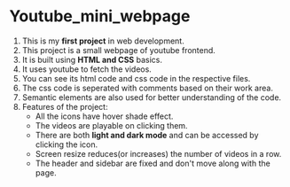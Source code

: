 # Youtube_mini_webpage
1. This is my ****first project**** in web development.
1. This project is a small webpage of youtube frontend.
1. It is built using ****HTML and CSS**** basics.
1. It uses youtube to fetch the videos.
1. You can see its html code and css code in the respective files.
1. The css code is seperated with comments based on their work area.
1. Semantic elements are also used for better understanding of the code.
1. Features of the project:
   * All the icons have hover shade effect.
   * The videos are playable on clicking them.
   * There are both ****light and dark mode**** and can be accessed by clicking the icon.
   * Screen resize reduces(or increases) the number of videos in a row.
   * The header and sidebar are fixed and don't move along with the page.
